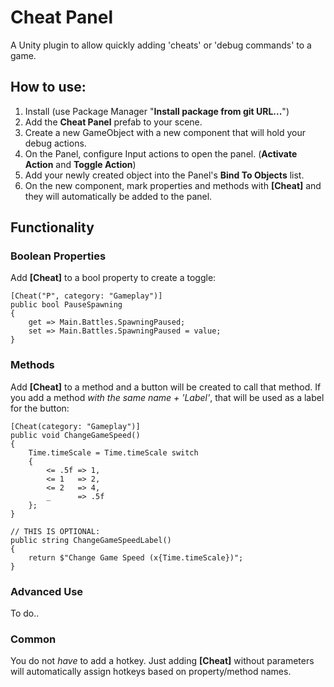 # Cheat Panel

A Unity plugin to allow quickly adding 'cheats' or 'debug commands' to a game.

## How to use:

1. Install (use Package Manager "**Install package from git URL...**")
2. Add the **Cheat Panel** prefab to your scene.
3. Create a new GameObject with a new component that will hold your debug actions.
4. On the Panel, configure Input actions to open the panel. (**Activate Action** and **Toggle Action**)
5. Add your newly created object into the Panel's **Bind To Objects** list.
6. On the new component, mark properties and methods with **[Cheat]** and they will automatically be added to the panel.

## Functionality

### Boolean Properties

Add **[Cheat]** to a bool property to create a toggle:

```
[Cheat("P", category: "Gameplay")]
public bool PauseSpawning
{
    get => Main.Battles.SpawningPaused;
    set => Main.Battles.SpawningPaused = value;
}
```

### Methods

Add **[Cheat]** to a method and a button will be created to call that method. If you add a method _with the same name + 'Label'_, that will be used
as a label for the button:

```
[Cheat(category: "Gameplay")]
public void ChangeGameSpeed()
{
    Time.timeScale = Time.timeScale switch
    {
        <= .5f => 1,
        <= 1   => 2,
        <= 2   => 4,
        _      => .5f
    };
}

// THIS IS OPTIONAL:
public string ChangeGameSpeedLabel()
{
    return $"Change Game Speed (x{Time.timeScale})";
}
```

### Advanced Use

To do..

### Common

You do not *have* to add a hotkey. Just adding **[Cheat]** without parameters will automatically assign hotkeys based on property/method names.
